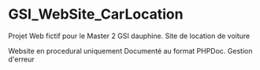 # GSI_WebSite_CarLocation
Projet Web fictif pour le Master 2 GSI dauphine. Site de location de voiture 

Website en procedural uniquement
Documenté au format PHPDoc.
Gestion d'erreur
